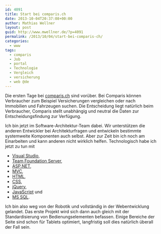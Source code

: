 ```yaml
---
id: 4091
title: Start bei comparis.ch
date: 2013-10-04T20:37:08+00:00
author: Mathias Wellner
layout: post
guid: http://www.mwellner.de/?p=4091
permalink: /2013/10/04/start-bei-comparis-ch/
categories:
  - www
tags:
  - comparis
  - Job
  - portal
  - Technologie
  - Vergleich
  - versicherung
  - web @de
---
```

Die ersten Tage bei [comparis.ch](http://www.comparis.ch) sind vorüber. Bei Comparis können Verbraucher zum Beispiel Versicherungen vergleichen oder nach Immobilien und Fahrzeugen suchen. Die Entscheidung liegt natürlich beim Verbraucher, Comparis stellt unabhängig und neutral die Daten zur Entscheidungsfindung zur Verfügung. 

Ich bin jetzt im Software-Architektur-Team dabei. Wir unterstützen die anderen Entwickler bei Architekturfragen und entwickeln bestimmte systemweite Komponenten auch selbst. Aber zur Zeit bin ich noch am Einarbeiten und kann anderen nicht wirklich helfen. Technologisch habe ich jetzt zu tun mit

  * [Visual Studio](http://www.microsoft.com/visualstudio),
  * [Team Foundation Server](http://msdn.microsoft.com/en-us/vstudio/ff637362.aspx),
  * [ASP.NET](http://www.asp.net/),
  * [MVC](http://www.asp.net/mvc/mvc3),
  * [HTML](https://en.wikipedia.org/wiki/HTML),
  * [CSS](https://en.wikipedia.org/wiki/Css),
  * [jQuery](http://jquery.com/),
  * [JavaScript](https://en.wikipedia.org/wiki/JavaScript) und
  * [MS SQL](https://de.wikipedia.org/wiki/Microsoft_SQL_Server).

Ich bin also weg von der Robotik und vollständig in der Webentwicklung gelandet. Das erste Projekt wird sich dann auch gleich mit der Standardisierung von Bedienungselementen befassen. Einige Bereiche der Seite sind schon für Tablets optimiert, langfristig soll dies natürlich überall der Fall sein.